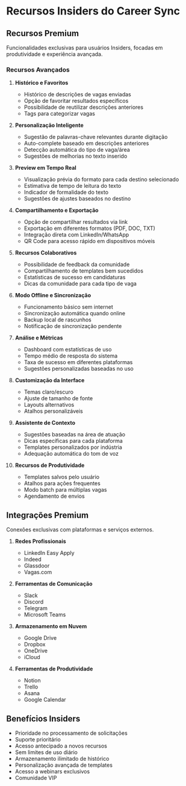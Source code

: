 # Recursos Insiders do Career Sync

## Recursos Premium

Funcionalidades exclusivas para usuários Insiders, focadas em produtividade e experiência avançada.

### Recursos Avançados

1. **Histórico e Favoritos**

   - Histórico de descrições de vagas enviadas
   - Opção de favoritar resultados específicos
   - Possibilidade de reutilizar descrições anteriores
   - Tags para categorizar vagas

2. **Personalização Inteligente**

   - Sugestão de palavras-chave relevantes durante digitação
   - Auto-complete baseado em descrições anteriores
   - Detecção automática do tipo de vaga/área
   - Sugestões de melhorias no texto inserido

3. **Preview em Tempo Real**

   - Visualização prévia do formato para cada destino selecionado
   - Estimativa de tempo de leitura do texto
   - Indicador de formalidade do texto
   - Sugestões de ajustes baseados no destino

4. **Compartilhamento e Exportação**

   - Opção de compartilhar resultados via link
   - Exportação em diferentes formatos (PDF, DOC, TXT)
   - Integração direta com LinkedIn/WhatsApp
   - QR Code para acesso rápido em dispositivos móveis

5. **Recursos Colaborativos**

   - Possibilidade de feedback da comunidade
   - Compartilhamento de templates bem sucedidos
   - Estatísticas de sucesso em candidaturas
   - Dicas da comunidade para cada tipo de vaga

6. **Modo Offline e Sincronização**

   - Funcionamento básico sem internet
   - Sincronização automática quando online
   - Backup local de rascunhos
   - Notificação de sincronização pendente

7. **Análise e Métricas**

   - Dashboard com estatísticas de uso
   - Tempo médio de resposta do sistema
   - Taxa de sucesso em diferentes plataformas
   - Sugestões personalizadas baseadas no uso

8. **Customização da Interface**

   - Temas claro/escuro
   - Ajuste de tamanho de fonte
   - Layouts alternativos
   - Atalhos personalizáveis

9. **Assistente de Contexto**

   - Sugestões baseadas na área de atuação
   - Dicas específicas para cada plataforma
   - Templates personalizados por indústria
   - Adequação automática do tom de voz

10. **Recursos de Produtividade**
    - Templates salvos pelo usuário
    - Atalhos para ações frequentes
    - Modo batch para múltiplas vagas
    - Agendamento de envios

## Integrações Premium

Conexões exclusivas com plataformas e serviços externos.

1. **Redes Profissionais**

   - LinkedIn Easy Apply
   - Indeed
   - Glassdoor
   - Vagas.com

2. **Ferramentas de Comunicação**

   - Slack
   - Discord
   - Telegram
   - Microsoft Teams

3. **Armazenamento em Nuvem**

   - Google Drive
   - Dropbox
   - OneDrive
   - iCloud

4. **Ferramentas de Produtividade**
   - Notion
   - Trello
   - Asana
   - Google Calendar

## Benefícios Insiders

- Prioridade no processamento de solicitações
- Suporte prioritário
- Acesso antecipado a novos recursos
- Sem limites de uso diário
- Armazenamento ilimitado de histórico
- Personalização avançada de templates
- Acesso a webinars exclusivos
- Comunidade VIP
